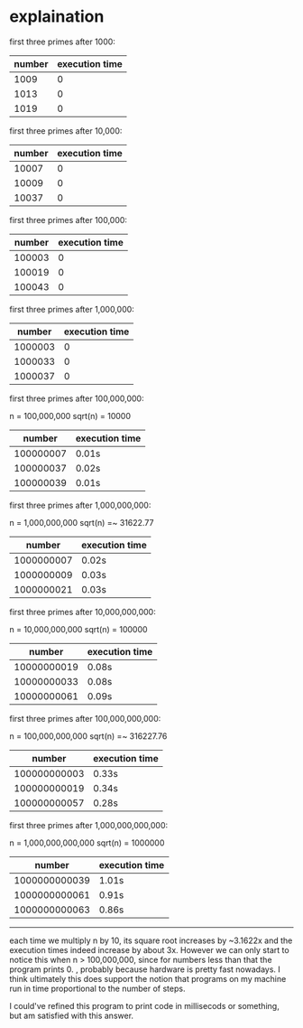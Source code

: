 # explaination

first three primes after 1000:

number | execution time
--- | ---
1009 | 0
1013 | 0
1019 | 0

first three primes after 10,000:

number | execution time
--- | ---
10007 | 0
10009 | 0
10037 | 0

first three primes after 100,000:

number | execution time
--- | ---
100003 | 0
100019 | 0
100043 | 0

first three primes after 1,000,000:

number | execution time
--- | ---
1000003 | 0
1000033 | 0
1000037 | 0

first three primes after 100,000,000:

n = 100,000,000
sqrt(n) = 10000

number | execution time
--- | ---
100000007 | 0.01s
100000037 | 0.02s
100000039 | 0.01s

first three primes after 1,000,000,000:

n = 1,000,000,000
sqrt(n) =~ 31622.77

number | execution time
--- | ---
1000000007 | 0.02s
1000000009 | 0.03s
1000000021 | 0.03s

first three primes after 10,000,000,000:

n = 10,000,000,000
sqrt(n) = 100000

number | execution time
--- | ---
10000000019 | 0.08s
10000000033 | 0.08s
10000000061 | 0.09s

first three primes after 100,000,000,000:

n = 100,000,000,000
sqrt(n) =~ 316227.76

number | execution time
--- | ---
100000000003 | 0.33s
100000000019 | 0.34s
100000000057 | 0.28s

first three primes after 1,000,000,000,000:

n = 1,000,000,000,000
sqrt(n) = 1000000

number | execution time
--- | ---
1000000000039 | 1.01s
1000000000061 | 0.91s
1000000000063 | 0.86s

---

each time we multiply n by 10, its square root increases by ~3.1622x
and the execution times indeed increase by about 3x.
However we can only start to notice this when n > 100,000,000, since
for numbers less than that the program prints 0. , probably because
hardware is pretty fast nowadays.
I think ultimately this does support the notion that programs on my
machine run in time proportional to the number of steps.

I could've refined this program to print code in millisecods or something,
but am satisfied with this answer.
